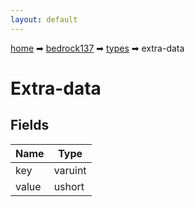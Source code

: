 ```yaml
---
layout: default
---
```


[home](/) ➡ [bedrock137](/protocol/bedrock137) ➡ [types](/protocol/bedrock137/types) ➡ extra-data

# Extra-data

## Fields

Name | Type
---|---
key | varuint
value | ushort

